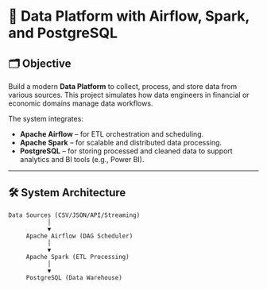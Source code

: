 # 🚀 Data Platform with Airflow, Spark, and PostgreSQL

## 🗂️ Objective

Build a modern **Data Platform** to collect, process, and store data from various sources. This project simulates how data engineers in financial or economic domains manage data workflows.

The system integrates:

- **Apache Airflow** – for ETL orchestration and scheduling.
- **Apache Spark** – for scalable and distributed data processing.
- **PostgreSQL** – for storing processed and cleaned data to support analytics and BI tools (e.g., Power BI).

---

## 🛠️ System Architecture

```plaintext
Data Sources (CSV/JSON/API/Streaming)
           │
           ▼
     Apache Airflow (DAG Scheduler)
           │
           ▼
     Apache Spark (ETL Processing)
           │
           ▼
     PostgreSQL (Data Warehouse)
